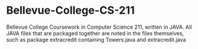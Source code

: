 # Bellevue-College-CS-211
Bellevue College Coursework in Computer Science 211, written in JAVA. All JAVA files that are packaged together are noted in the files themselves, such as package extracredit containing Towers.java and extracredit.java
